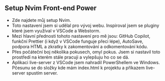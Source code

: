## Setup Nvim Front-end Power
* Zde najdete můj setup Nvim.
* Toto nastavení jsem si udělal pro vývoj webu. Inspiroval jsem se pluginy které jsem využíval v VSCode a Webstorm.
* Mezi hlavní přednosti tohoto nastavení pro mě jsou: GitHub Copilot, funkční Prettier (i když v VSCode funguje přeci lépe), AutoSave, podpora HTML a zkratky k zakomentování a odkomentování kódu.
* Přes počáteční boj několika pokusech, omyl pokus. Jsem si nastavil toto prostředí na kterém stále pracuji a vylepšuju ho co se dá.
* Aplikaci live-server z VSCode jsem nahradil PowerShellem ve Windows. Pčesunu se do složky kde mám index.html k projektu a příkazem live-server spustím server. 


